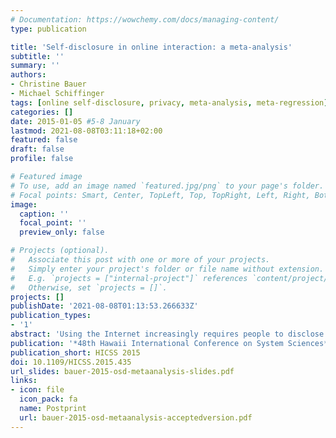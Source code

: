 ```yaml
---
# Documentation: https://wowchemy.com/docs/managing-content/
type: publication

title: 'Self-disclosure in online interaction: a meta-analysis'
subtitle: ''
summary: ''
authors:
- Christine Bauer
- Michael Schiffinger
tags: [online self-disclosure, privacy, meta-analysis, meta-regression]
categories: []
date: 2015-01-05 #5-8 January
lastmod: 2021-08-08T03:11:18+02:00
featured: false
draft: false
profile: false

# Featured image
# To use, add an image named `featured.jpg/png` to your page's folder.
# Focal points: Smart, Center, TopLeft, Top, TopRight, Left, Right, BottomLeft, Bottom, BottomRight.
image:
  caption: ''
  focal_point: ''
  preview_only: false

# Projects (optional).
#   Associate this post with one or more of your projects.
#   Simply enter your project's folder or file name without extension.
#   E.g. `projects = ["internal-project"]` references `content/project/deep-learning/index.md`.
#   Otherwise, set `projects = []`.
projects: []
publishDate: '2021-08-08T01:13:53.266633Z'
publication_types:
- '1'
abstract: 'Using the Internet increasingly requires people to disclose personal information for various reasons such as establishing legitimacy, authentication, or providing personalized services. An enormous amount of literature analyzed various influencing variables that shape self-disclosure in online interaction. However, the range of studies considers very specific variables and therefore provides merely puzzle pieces of the field. This paper puts the pieces together by combining extant evidence into a meta-study. Results suggest that, while the overall effects of demographic, environmental, person- and system-based predictors are rather weak, self-disclosure can to some extent be influenced by system design.'
publication: '*48th Hawaii International Conference on System Sciences*'
publication_short: HICSS 2015
doi: 10.1109/HICSS.2015.435
url_slides: bauer-2015-osd-metaanalysis-slides.pdf
links:
- icon: file
  icon_pack: fa
  name: Postprint
  url: bauer-2015-osd-metaanalysis-acceptedversion.pdf
---
```

